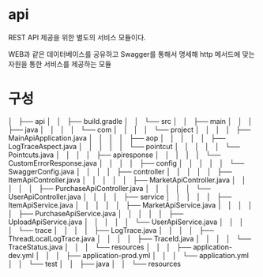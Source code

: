 # api
REST API 제공을 위한 별도의 서비스 모듈이다.

WEB과 같은 데이터베이스를 공유하고 Swagger를 통해서 명세해 http 메서드에 맞는 자원을 통한 서비스를 제공하는 모듈

# 구성
│   ├── api
│   │   ├── build.gradle
│   │   └── src
│   │       ├── main
│   │       │   ├── java
│   │       │   │   └── com
│   │       │   │       └── project
│   │       │   │           ├── MainApiApplication.java
│   │       │   │           ├── aop
│   │       │   │           │   ├── LogTraceAspect.java
│   │       │   │           │   └── pointcut
│   │       │   │           │       └── Pointcuts.java
│   │       │   │           ├── apiresponse
│   │       │   │           │   └── CustomErrorResponse.java
│   │       │   │           ├── config
│   │       │   │           │   └── SwaggerConfig.java
│   │       │   │           ├── controller
│   │       │   │           │   ├── ItemApiController.java
│   │       │   │           │   ├── MarketApiController.java
│   │       │   │           │   ├── PurchaseApiController.java
│   │       │   │           │   └── UserApiController.java
│   │       │   │           ├── service
│   │       │   │           │   ├── ItemApiService.java
│   │       │   │           │   ├── MarketApiService.java
│   │       │   │           │   ├── PurchaseApiService.java
│   │       │   │           │   ├── UploadApiService.java
│   │       │   │           │   └── UserApiService.java
│   │       │   │           └── trace
│   │       │   │               ├── LogTrace.java
│   │       │   │               ├── ThreadLocalLogTrace.java
│   │       │   │               ├── TraceId.java
│   │       │   │               └── TraceStatus.java
│   │       │   └── resources
│   │       │       ├── application-dev.yml
│   │       │       ├── application-prod.yml
│   │       │       └── application.yml
│   │       └── test
│   │           ├── java
│   │           └── resources
